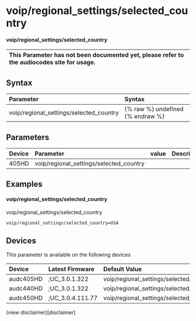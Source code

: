 ﻿---
description: voip/regional_settings/selected_country
search: false
---

# voip/regional_settings/selected_country

#### voip/regional_settings/selected_country


| This Parameter has not been documented yet, please refer to the audiocodes site for usage.  |
| :--- |

## Syntax
| Parameter | Syntax |
| :--- | :--- |
|voip/regional_settings/selected_country | {% raw %} undefined {% endraw %} |

## Parameters
|Device|Parameter|value|Description|
|:---|:---|:---|:---|
| 405HD | voip/regional_settings/selected_country |  |  |

## Examples
#### voip/regional_settings/selected_country

voip/regional_settings/selected_country

```
voip/regional_settings/selected_country=USA
```

## Devices
This parameter is available on the following devices

| Device | Latest Firmware | Default Value |
|:---|:---|:---|
| audc405HD | ;UC_3.0.1.322 | voip/regional_settings/selected_country=USA 
| audc440HD | ;UC_3.0.1.322 | voip/regional_settings/selected_country=USA 
| audc450HD | ;UC_3.0.4.111.77 | voip/regional_settings/selected_country=USA 

(view disclaimer)[disclaimer]
